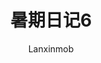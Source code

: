 ---
author: 'Lanxinmob'
title: '暑期日记6'
postSlug: 'summer-diary-6'
featured: false
draft: false
tags:
  - '笔记'
ogImage: ''
description: '爬虫'
pubDatetime: 2025-07-11T09:00:00Z
---